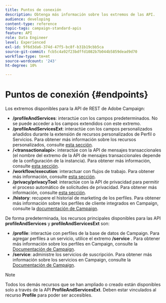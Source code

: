 ```yaml
---
title: Puntos de conexión
description: Obtenga más información sobre los extremos de las API.
audience: developing
content-type: reference
topic-tags: campaign-standard-apis
feature: API
role: Data Engineer
level: Experienced
exl-id: 9f6d3da6-374d-47f5-bc8f-b31b19cbb5ca
source-git-commit: fcb5c4a92f23bdffd1082b7b044b5859dead9d70
workflow-type: tm+mt
source-wordcount: '243'
ht-degree: 10%

---
```


# Puntos de conexión {#endpoints}

Los extremos disponibles para la API de REST de Adobe Campaign:

* **/profileAndServices**: interactúe con los campos predeterminados. No se puede acceder a los campos extendidos con este extremo.
* **/profileAndServicesExt**: interactúe con los campos personalizados añadidos durante la extensión de recursos personalizados de Perfil o Servicios. Para obtener más información sobre los recursos personalizados, consulte [esta sección](../../api/using/custom-resources.md).
* **/&lt;transactionalapi>**: interactúe con la API de mensajes transaccionales (el nombre del extremo de la API de mensajes transaccionales depende de la configuración de la instancia). Para obtener más información, consulte [esta sección](../../api/using/managing-transactional-messages.md).
* **/workflow/execution**: interactuar con flujos de trabajo. Para obtener más información, consulte [esta sección](../../api/using/controlling-a-workflow.md).
* **/privacy/privacyTool**: interactúe con la API de privacidad para permitir el proceso automático de solicitudes de privacidad. Para obtener más información, consulte [esta sección](../../api/using/creating-a-privacy-request.md).
* **/history**: recupere el historial de marketing de los perfiles. Para obtener más información sobre los perfiles de cliente integrados en Campaign, consulte la [documentación de Campaign](https://helpx.adobe.com/campaign/standard/audiences/using/integrated-customer-profile.html).

De forma predeterminada, los recursos principales disponibles para las API **profileAndServices** y **profileAndServicesExt** son:

* **/profile**: interactúe con perfiles de la base de datos de Campaign. Para agregar perfiles a un servicio, utilice el extremo **/service** . Para obtener más información sobre los perfiles en Campaign, consulte la [Documentación de Campaign](https://helpx.adobe.com/campaign/standard/audiences/using/about-profiles.html).
* **/service**: administre los servicios de suscripción. Para obtener más información sobre los servicios en Campaign, consulte la [Documentación de Campaign](https://helpx.adobe.com/campaign/standard/audiences/using/creating-a-service.html).

>[!NOTE]
>
>Todos los demás recursos que se han ampliado o creado están disponibles solo a través de la API **ProfileAndServicesExt**. Deben estar vinculados al recurso **Profile** para poder ser accesibles.
